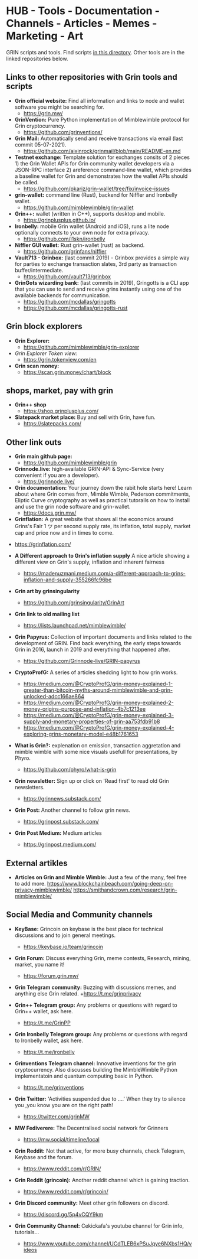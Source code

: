 # HUB - Tools - Documentation - Channels - Articles - Memes - Marketing - Art
GRIN scripts and tools. Find scripts [in this directory](https://github.com/grincc/tools/tree/main/scripts). Other tools are in the linked repositories below.

## Links to other repositories with Grin tools and scripts
* **Grin official website:** Find all information and links to node and wallet software you might be searching for.
  + https://grin.mw/
* **GrinVention:** Pure Python implementation of Mimblewimble protocol for Grin cryptocurrency.
  + https://github.com/grinventions/
* **Grin Mail:** Automatically send and receive transactions via email (last commit 05-07-2021).
  + https://github.com/aixinrock/grinmail/blob/main/README-en.md
* **Testnet exchange:** Template solution for exchanges consits of 2 pieces 1) the Grin Wallet APIs for Grin community wallet developers via a JSON-RPC interface 2) areference command-line wallet, which provides a baseline wallet for Grin and demonstrates how the wallet APIs should be called.
  + https://github.com/pkariz/grin-wallet/tree/fix/invoice-issues
* **grin-wallet:** command line (Rust), backend for Niffler and Ironbelly wallet.
  + https://github.com/mimblewimble/grin-wallet
* **Grin++:** wallet (written in C++), supports desktop and mobile.
  + https://grinplusplus.github.io/
* **Ironbelly:** mobile Grin wallet (Android and iOS), runs a lite node optionally connects to your own node for extra privacy.
  + https://github.com/i1skn/ironbelly
* **Niffler GUI wallet:** Rust grin-wallet (rust) as backend.
  + https://github.com/grinfans/niffler
* **Vault713 - Grinbox:** (last commit 2019) - Grinbox provides a simple way for parties to exchange transaction slates, 3rd party as transaction buffer/intermediate.
  + https://github.com/vault713/grinbox
* **GrinGots wizarding bank:** (last commits in 2019), Gringotts is a CLI app that you can use to send and receive grins instantly using one of the available backends for communication.
  + https://github.com/mcdallas/gringotts
  + https://github.com/mcdallas/gringotts-rust

## Grin block explorers
* **Grin Explorer:**
  + https://github.com/mimblewimble/grin-explorer
* **Grin Explorer Token view*:*
  + https://grin.tokenview.com/en
* **Grin scan money:**
  + https://scan.grin.money/chart/block

## shops, market, pay with grin
* **Grin++ shop**
  + https://shop.grinplusplus.com/
* **Slatepack market place:** Buy and sell with Grin, have fun.
  + https://slatepacks.com/

## Other link outs
* **Grin main github page:**
  + https://github.com/mimblewimble/grin
* **Grinnode.live:** high-available GRIN-API & Sync-Service (very convenient if you are a developer).
  + https://grinnode.live/
* **Grin documentation:** Your journey down the rabit hole starts here! Learn about where Grin comes from, Mimble Wimble, Pederson commitments, Eliptic Curve cryptography as well as practical tutorails on how to install and use the grin node software and grin-wallet.
  + https://docs.grin.mw/
* **Grinflation:** A great website that shows all the economics around Grins's Fair 1   ツ per second supply rate, its inflation, total supply, market cap and price now and in times to come.
+  https://grinflation.com/
* **A Different approach to Grin's inflation supply** A nice article showing a different view on Grin's supply, inflation and inherent fairness
  + https://madenuzmani.medium.com/a-different-approach-to-grins-inflation-and-supply-355266fc96be
* **Grin art by grinsingularity**
  + https://github.com/grinsingularity/GrinArt  
* **Grin link to old mailing list**
  + https://lists.launchpad.net/mimblewimble/
* **Grin Papyrus:** Collection of important documents and links related to the development of GRIN. Find back everything, the early steps towards Grin in 2016, launch in 2019 and everything that happened after.
  + https://github.com/Grinnode-live/GRIN-papyrus
* **CryptoProfG:** A series of articles shedding light to how grin works. 
  + https://medium.com/@CryptoProfG/grin-money-explained-1-greater-than-bitcoin-myths-around-mimblewimble-and-grin-unlocked-adcc166ae864
  + https://medium.com/@CryptoProfG/grin-money-explained-2-money-origins-purpose-and-inflation-4b7c1213ee  
  + https://medium.com/@CryptoProfG/grin-money-explained-3-supply-and-monetary-properties-of-grin-aa753fdb91b8 
  + https://medium.com/@CryptoProfG/grin-money-explained-4-exploring-grins-monetary-model-e48b1761653 
* **What is Grin?:** explenation on emission, transaction aggretation and mimble wimble with some nice visuals usefull for presentations, by Phyro.
  + https://github.com/phyro/what-is-grin
* **Grin newsletter:** Sign up or click on 'Read first' to read old Grin newsletters.
  + https://grinnews.substack.com/

* **Grin Post:** Another channel to follow grin news.
  + https://grinpost.substack.com/

* **Grin Post Medium:** Medium articles 
  + https://grinpost.medium.com/ 


## External artikles 
* **Articles on Grin and Mimble Wimble:** Just a few of the many, feel free to add more.
https://www.blockchainbeach.com/going-deep-on-privacy-mimblewimble/
https://smithandcrown.com/research/grin-mimblewimble/

## Social Media and Community channels
* **KeyBase:** Grincoin on keybase is the best place for technical discussions and to join general meetings.
  + https://keybase.io/team/grincoin
* **Grin Forum:** Discuss everything Grin, meme contests, Research, mining, market, you name it!
  + https://forum.grin.mw/
* **Grin Telegram community:** Buzzing with discussions memes, and anything else Grin related.
  +https://t.me/grinprivacy
* **Grin++ Telegram group:** Any problems or questions with regard to Grin++ wallet, ask here.
  + https://t.me/GrinPP
* **Grin Ironbelly Telegram group:** Any problems or questions with regard to Ironbelly wallet, ask here. 
  + https://t.me/ironbelly
* **Grinventions Telegram channel:** Innovative inventions for the grin cryptocurrency. Also discusses building the MimbleWimble Python implementatoin and quantum computing basic in Python.
  + https://t.me/grinventions
* **Grin Twitter:** 'Activities suspended due to ....' When they try to silence you ,you know you are on the right path!
  + https://twitter.com/grinMW
* **MW Fediverere:** The Decentralised social network for Grinners
  + https://mw.social/timeline/local
* **Grin Reddit:** Not that active, for more busy channels, check Telegram, Keybase and the forum.
  + https://www.reddit.com/r/GRIN/
* **Grin Reddit (grincoin):** Another reddit channel which is gaining traction.
  + https://www.reddit.com/r/grincoin/
* **Grin Discord community:** Meet other grin followers on discord.
  + https://discord.gg/5p4vCQY9km

* **Grin Community Channel:** Cekickafa's youtube channel for Grin info, tutorials...
  + https://www.youtube.com/channel/UCdTLEB6xPSuJqye6NXbs1HQ/videos
